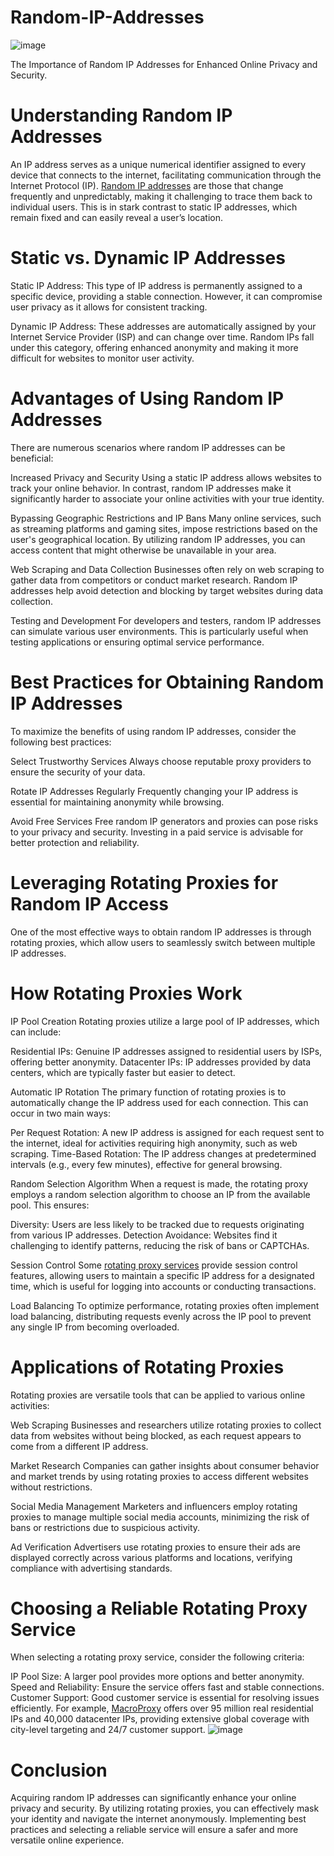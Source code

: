 # Random-IP-Addresses
![image](https://github.com/user-attachments/assets/08d762e3-bf62-4e80-890e-dd3d18ff7b12)

The Importance of Random IP Addresses for Enhanced Online Privacy and Security.

# Understanding Random IP Addresses
An IP address serves as a unique numerical identifier assigned to every device that connects to the internet, facilitating communication through the Internet Protocol (IP). [Random IP addresses](https://www.macroproxy.com/blog/How-to-Get-Random-IP-Addresses) are those that change frequently and unpredictably, making it challenging to trace them back to individual users. This is in stark contrast to static IP addresses, which remain fixed and can easily reveal a user’s location.

# Static vs. Dynamic IP Addresses
Static IP Address: This type of IP address is permanently assigned to a specific device, providing a stable connection. However, it can compromise user privacy as it allows for consistent tracking.

Dynamic IP Address: These addresses are automatically assigned by your Internet Service Provider (ISP) and can change over time. Random IPs fall under this category, offering enhanced anonymity and making it more difficult for websites to monitor user activity.

# Advantages of Using Random IP Addresses
There are numerous scenarios where random IP addresses can be beneficial:

Increased Privacy and Security
Using a static IP address allows websites to track your online behavior. In contrast, random IP addresses make it significantly harder to associate your online activities with your true identity.

Bypassing Geographic Restrictions and IP Bans
Many online services, such as streaming platforms and gaming sites, impose restrictions based on the user's geographical location. By utilizing random IP addresses, you can access content that might otherwise be unavailable in your area.

Web Scraping and Data Collection
Businesses often rely on web scraping to gather data from competitors or conduct market research. Random IP addresses help avoid detection and blocking by target websites during data collection.

Testing and Development
For developers and testers, random IP addresses can simulate various user environments. This is particularly useful when testing applications or ensuring optimal service performance.

# Best Practices for Obtaining Random IP Addresses
To maximize the benefits of using random IP addresses, consider the following best practices:

Select Trustworthy Services
Always choose reputable proxy providers to ensure the security of your data.

Rotate IP Addresses Regularly
Frequently changing your IP address is essential for maintaining anonymity while browsing.

Avoid Free Services
Free random IP generators and proxies can pose risks to your privacy and security. Investing in a paid service is advisable for better protection and reliability.

# Leveraging Rotating Proxies for Random IP Access
One of the most effective ways to obtain random IP addresses is through rotating proxies, which allow users to seamlessly switch between multiple IP addresses.

# How Rotating Proxies Work
IP Pool Creation
Rotating proxies utilize a large pool of IP addresses, which can include:

Residential IPs: Genuine IP addresses assigned to residential users by ISPs, offering better anonymity.
Datacenter IPs: IP addresses provided by data centers, which are typically faster but easier to detect.

Automatic IP Rotation
The primary function of rotating proxies is to automatically change the IP address used for each connection. This can occur in two main ways:

Per Request Rotation: A new IP address is assigned for each request sent to the internet, ideal for activities requiring high anonymity, such as web scraping.
Time-Based Rotation: The IP address changes at predetermined intervals (e.g., every few minutes), effective for general browsing.

Random Selection Algorithm
When a request is made, the rotating proxy employs a random selection algorithm to choose an IP from the available pool. This ensures:

Diversity: Users are less likely to be tracked due to requests originating from various IP addresses.
Detection Avoidance: Websites find it challenging to identify patterns, reducing the risk of bans or CAPTCHAs.

Session Control
Some [rotating proxy services](https://www.macroproxy.com/rotating-residential-proxy) provide session control features, allowing users to maintain a specific IP address for a designated time, which is useful for logging into accounts or conducting transactions.

Load Balancing
To optimize performance, rotating proxies often implement load balancing, distributing requests evenly across the IP pool to prevent any single IP from becoming overloaded.

# Applications of Rotating Proxies
Rotating proxies are versatile tools that can be applied to various online activities:

Web Scraping
Businesses and researchers utilize rotating proxies to collect data from websites without being blocked, as each request appears to come from a different IP address.

Market Research
Companies can gather insights about consumer behavior and market trends by using rotating proxies to access different websites without restrictions.

Social Media Management
Marketers and influencers employ rotating proxies to manage multiple social media accounts, minimizing the risk of bans or restrictions due to suspicious activity.

Ad Verification
Advertisers use rotating proxies to ensure their ads are displayed correctly across various platforms and locations, verifying compliance with advertising standards.

# Choosing a Reliable Rotating Proxy Service
When selecting a rotating proxy service, consider the following criteria:

IP Pool Size: A larger pool provides more options and better anonymity.
Speed and Reliability: Ensure the service offers fast and stable connections.
Customer Support: Good customer service is essential for resolving issues efficiently.
For example, [MacroProxy](https://www.macroproxy.com/) offers over 95 million real residential IPs and 40,000 datacenter IPs, providing extensive global coverage with city-level targeting and 24/7 customer support.
![image](https://github.com/user-attachments/assets/8ccd21bf-3b61-4667-bf78-fdb2539c8cb4)

# Conclusion
Acquiring random IP addresses can significantly enhance your online privacy and security. By utilizing rotating proxies, you can effectively mask your identity and navigate the internet anonymously. Implementing best practices and selecting a reliable service will ensure a safer and more versatile online experience.
